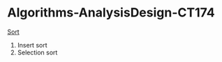 # Algorithms-AnalysisDesign-CT174

[Sort](https://github.com/Tarykege/Algorithms-AnalysisDesign-CT174/tree/main/Sorts)

1. Insert sort
2. Selection sort

